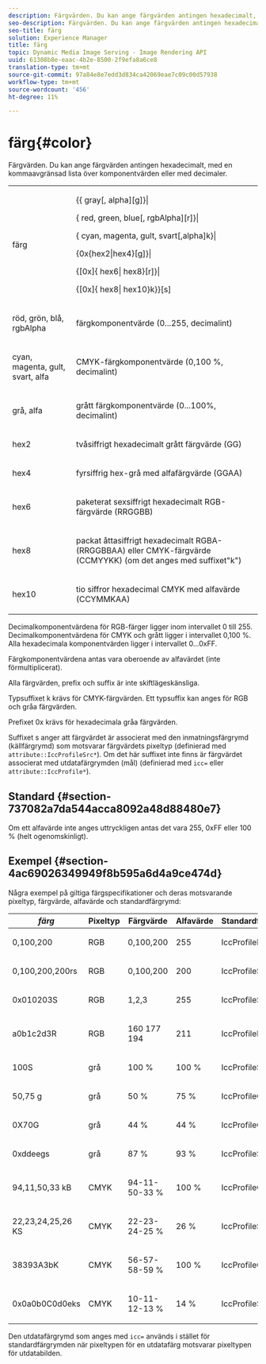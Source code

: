 ```yaml
---
description: Färgvärden. Du kan ange färgvärden antingen hexadecimalt, med en kommaavgränsad lista över komponentvärden eller med decimaler.
seo-description: Färgvärden. Du kan ange färgvärden antingen hexadecimalt, med en kommaavgränsad lista över komponentvärden eller med decimaler.
seo-title: färg
solution: Experience Manager
title: färg
topic: Dynamic Media Image Serving - Image Rendering API
uuid: 61308b8e-eaac-4b2e-8500-2f9efa8a6ce8
translation-type: tm+mt
source-git-commit: 97a84e8e7edd3d834ca42069eae7c09c00d57938
workflow-type: tm+mt
source-wordcount: '456'
ht-degree: 11%

---
```



# färg{#color}

Färgvärden. Du kan ange färgvärden antingen hexadecimalt, med en kommaavgränsad lista över komponentvärden eller med decimaler.

<table id="simpletable_9EBE66066E854ABE978F8F7ADC66BDE3"> 
 <tr class="strow"> 
  <td class="stentry"> <p><span class="codeph"> <span class="varname"> färg</span> </span> </p></td> 
  <td class="stentry"> <p> <span class="codeph">{{<span class="varname"> gray</span>[,<span class="varname"> alpha</span>][g]}|</span> </p> <p> <span class="codeph"> {<span class="varname"> red</span>,<span class="varname"> green</span>,<span class="varname"> blue</span>[,<span class="varname"> rgbAlpha</span>][r]}|</span> </p> <p> <span class="codeph"> {<span class="varname"> cyan</span>,  <span class="varname"> magenta</span>,  <span class="varname"> gult</span>,  <span class="varname"> svart</span>[,alpha]k}|</span> </p> <p> <span class="codeph"> {0x{hex2|hex4}[g]}|</span> </p> <p> <span class="codeph">{[0x]{<span class="varname"> hex6</span>|<span class="varname"> hex8</span>}[r]}|</span> </p> <p> <span class="codeph"> {[0x]{<span class="varname"> hex8</span>|<span class="varname"> hex10</span>}k}}[s]</span> </p> </td> 
 </tr> 
 <tr class="strow"> 
  <td class="stentry"> <p><span class="codeph"> <span class="varname"> röd</span>,  <span class="varname"> grön</span>,  <span class="varname"> blå</span>,  <span class="varname"> rgbAlpha</span></span> </p> </td> 
  <td class="stentry"> <p>färgkomponentvärde (0...255, decimalint) </p> </td> 
 </tr> 
 <tr class="strow"> 
  <td class="stentry"> <p><span class="codeph"> <span class="varname"> cyan</span>,  <span class="varname"> magenta</span>,  <span class="varname"> gult</span>,  <span class="varname"> svart</span>,  <span class="varname"> alfa</span></span> </p></td> 
  <td class="stentry"> <p>CMYK-färgkomponentvärde (0,100 %, decimalint) </p></td> 
 </tr> 
 <tr class="strow"> 
  <td class="stentry"> <p><span class="codeph"> <span class="varname"> grå</span>,  <span class="varname"> alfa</span></span> </p> </td> 
  <td class="stentry"> <p>grått färgkomponentvärde (0...100%, decimalint) </p> </td> 
 </tr> 
 <tr class="strow"> 
  <td class="stentry"> <p><span class="codeph"> <span class="varname"> hex2</span> </span> </p></td> 
  <td class="stentry"> <p>tvåsiffrigt hexadecimalt grått färgvärde (GG) </p></td> 
 </tr> 
 <tr class="strow"> 
  <td class="stentry"> <p><span class="codeph"> <span class="varname"> hex4</span> </span> </p> </td> 
  <td class="stentry"> <p>fyrsiffrig hex-grå med alfafärgvärde (GGAA) </p> </td> 
 </tr> 
 <tr class="strow"> 
  <td class="stentry"> <p><span class="codeph"> <span class="varname"> hex6</span> </span> </p> </td> 
  <td class="stentry"> <p>paketerat sexsiffrigt hexadecimalt RGB-färgvärde (RRGGBB) </p></td> 
 </tr> 
 <tr class="strow"> 
  <td class="stentry"> <p><span class="codeph"> <span class="varname"> hex8</span> </span> </p> </td> 
  <td class="stentry"> <p>packat åttasiffrigt hexadecimalt RGBA- (RRGGBBAA) eller CMYK-färgvärde (CCMYYKK) (om det anges med suffixet"k") </p></td> 
 </tr> 
 <tr class="strow"> 
  <td class="stentry"> <p><span class="codeph"> <span class="varname"> hex10</span> </span> </p></td> 
  <td class="stentry"> <p>tio siffror hexadecimal CMYK med alfavärde (CCYMMKAA) </p> </td> 
 </tr> 
</table>

Decimalkomponentvärdena för RGB-färger ligger inom intervallet 0 till 255. Decimalkomponentvärdena för CMYK och grått ligger i intervallet 0,100 %. Alla hexadecimala komponentvärden ligger i intervallet 0...0xFF.

Färgkomponentvärdena antas vara oberoende av alfavärdet (inte förmultiplicerat).

Alla färgvärden, prefix och suffix är inte skiftlägeskänsliga.

Typsuffixet k krävs för CMYK-färgvärden. Ett typsuffix kan anges för RGB och gråa färgvärden.

Prefixet 0x krävs för hexadecimala gråa färgvärden.

Suffixet s anger att färgvärdet är associerat med den inmatningsfärgrymd (källfärgrymd) som motsvarar färgvärdets pixeltyp (definierad med `attribute::IccProfileSrc*`). Om det här suffixet inte finns är färgvärdet associerat med utdatafärgrymden (mål) (definierad med `icc=` eller `attribute::IccProfile*`).

## Standard {#section-737082a7da544acca8092a48d88480e7}

Om ett alfavärde inte anges uttryckligen antas det vara 255, 0xFF eller 100 % (helt ogenomskinligt).

## Exempel {#section-4ac69026349949f8b595a6d4a9ce474d}

Några exempel på giltiga färgspecifikationer och deras motsvarande pixeltyp, färgvärde, alfavärde och standardfärgrymd:

<table id="table_1539E74A1EC545F1B5398D86A27079D1"> 
 <thead> 
  <tr> 
   <th class="entry"> <b> <i>färg</i> </b> </th> 
   <th class="entry"> <b>Pixeltyp</b> </th> 
   <th class="entry"> <b>Färgvärde</b> </th> 
   <th class="entry"> <b>Alfavärde</b> </th> 
   <th class="entry"> <b>Standardfärgrymd  </b> </th> 
  </tr> 
 </thead>
 <tbody> 
  <tr> 
   <td> <p>0,100,200 </p> </td> 
   <td> <p>RGB </p> </td> 
   <td> <p>0,100,200 </p> </td> 
   <td> <p>255 </p> </td> 
   <td> <p> <span class="codeph"> IccProfileRgb</span> </p> </td> 
  </tr> 
  <tr> 
   <td> <p>0,100,200,200rs </p> </td> 
   <td> <p>RGB </p> </td> 
   <td> <p>0,100,200 </p> </td> 
   <td> <p>200 </p> </td> 
   <td> <p> <span class="codeph"> IccProfileSrcRgb</span> </p> </td> 
  </tr> 
  <tr> 
   <td> <p>0x010203S </p> </td> 
   <td> <p>RGB </p> </td> 
   <td> <p>1,2,3 </p> </td> 
   <td> <p>255 </p> </td> 
   <td> <p> <span class="codeph"> IccProfileSrcRgb</span> </p> </td> 
  </tr> 
  <tr> 
   <td> <p>a0b1c2d3R </p> </td> 
   <td> <p>RGB </p> </td> 
   <td> <p>160 177 194 </p> </td> 
   <td> <p>211 </p> </td> 
   <td> <p> <span class="codeph"> IccProfileRgb</span> </p> </td> 
  </tr> 
  <tr> 
   <td> <p>100S </p> </td> 
   <td> <p>grå </p> </td> 
   <td> <p>100 % </p> </td> 
   <td> <p>100 % </p> </td> 
   <td> <p> <span class="codeph"> IccProfileSrcGray</span> </p> </td> 
  </tr> 
  <tr> 
   <td> <p>50,75 g </p> </td> 
   <td> <p>grå </p> </td> 
   <td> <p>50 % </p> </td> 
   <td> <p>75 % </p> </td> 
   <td> <p> <span class="codeph"> IccProfileGray</span> </p> </td> 
  </tr> 
  <tr> 
   <td> <p>0X70G </p> </td> 
   <td> <p>grå </p> </td> 
   <td> <p>44 % </p> </td> 
   <td> <p>44 % </p> </td> 
   <td> <p> <span class="codeph"> IccProfileGray</span> </p> </td> 
  </tr> 
  <tr> 
   <td> <p>0xddeegs </p> </td> 
   <td> <p>grå </p> </td> 
   <td> <p>87 % </p> </td> 
   <td> <p>93 % </p> </td> 
   <td> <p> <span class="codeph"> IccProfileSrcGray  </span> </p> </td> 
  </tr> 
  <tr> 
   <td> <p>94,11,50,33 kB </p> </td> 
   <td> <p>CMYK </p> </td> 
   <td> <p>94-11-50-33 % </p> </td> 
   <td> <p>100 % </p> </td> 
   <td> <p> <span class="codeph"> IccProfileCmyk</span> </p> </td> 
  </tr> 
  <tr> 
   <td> <p>22,23,24,25,26 KS </p> </td> 
   <td> <p>CMYK </p> </td> 
   <td> <p>22-23-24-25 % </p> </td> 
   <td> <p>26 % </p> </td> 
   <td> <p> <span class="codeph"> IccProfileSrcCmyk</span> </p> </td> 
  </tr> 
  <tr> 
   <td> <p>38393A3bK </p> </td> 
   <td> <p>CMYK </p> </td> 
   <td> <p>56-57-58-59 % </p> </td> 
   <td> <p>100 % </p> </td> 
   <td> <p> <span class="codeph"> IccProfileCmyk</span> </p> </td> 
  </tr> 
  <tr> 
   <td> <p>0x0a0b0C0d0eks </p> </td> 
   <td> <p>CMYK </p> </td> 
   <td> <p>10-11-12-13 % </p> </td> 
   <td> <p>14 % </p> </td> 
   <td> <p> <span class="codeph"> IccProfileSrcCmyk</span> </p> </td> 
  </tr> 
 </tbody> 
</table>

Den utdatafärgrymd som anges med `icc=` används i stället för standardfärgrymden när pixeltypen för en utdatafärg motsvarar pixeltypen för utdatabilden.

